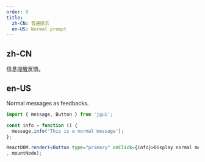```yaml
---
order: 0
title:
  zh-CN: 普通提示
  en-US: Normal prompt
---
```


## zh-CN

信息提醒反馈。

## en-US

Normal messages as feedbacks.

````jsx
import { message, Button } from 'jgui';

const info = function () {
  message.info('This is a normal message');
};

ReactDOM.render(<Button type="primary" onClick={info}>Display normal message</Button>
, mountNode);
````
